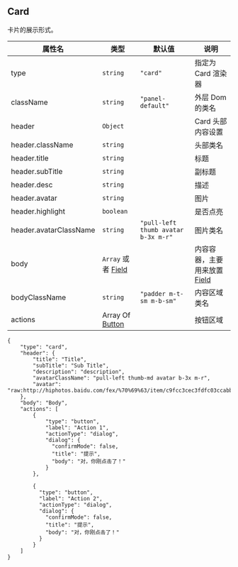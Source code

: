 ## Card

卡片的展示形式。

| 属性名                 | 类型                             | 默认值                              | 说明                                       |
| ---------------------- | -------------------------------- | ----------------------------------- | ------------------------------------------ |
| type                   | `string`                         | `"card"`                            | 指定为 Card 渲染器                         |
| className              | `string`                         | `"panel-default"`                   | 外层 Dom 的类名                            |
| header                 | `Object`                         |                                     | Card 头部内容设置                          |
| header.className       | `string`                         |                                     | 头部类名                                   |
| header.title           | `string`                         |                                     | 标题                                       |
| header.subTitle        | `string`                         |                                     | 副标题                                     |
| header.desc            | `string`                         |                                     | 描述                                       |
| header.avatar          | `string`                         |                                     | 图片                                       |
| header.highlight       | `boolean`                        |                                     | 是否点亮                                   |
| header.avatarClassName | `string`                         | `"pull-left thumb avatar b-3x m-r"` | 图片类名                                   |
| body                   | `Array` 或者 [Field](./Field.md) |                                     | 内容容器，主要用来放置 [Field](./Field.md) |
| bodyClassName          | `string`                         | `"padder m-t-sm m-b-sm"`            | 内容区域类名                               |
| actions                | Array Of [Button](./Button.md)   |                                     | 按钮区域                                   |

```schema:height="300" scope="body"
{
    "type": "card",
    "header": {
        "title": "Title",
        "subTitle": "Sub Title",
        "description": "description",
        "avatarClassName": "pull-left thumb-md avatar b-3x m-r",
        "avatar": "raw:http://hiphotos.baidu.com/fex/%70%69%63/item/c9fcc3cec3fdfc03ccabb38edd3f8794a4c22630.jpg"
    },
    "body": "Body",
    "actions": [
        {
            "type": "button",
            "label": "Action 1",
            "actionType": "dialog",
            "dialog": {
              "confirmMode": false,
              "title": "提示",
              "body": "对，你刚点击了！"
            }
        },

        {
          "type": "button",
          "label": "Action 2",
          "actionType": "dialog",
          "dialog": {
            "confirmMode": false,
            "title": "提示",
            "body": "对，你刚点击了！"
          }
        }
    ]
}
```
